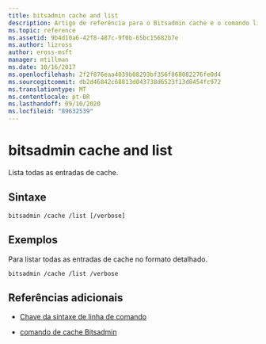 ```yaml
---
title: bitsadmin cache and list
description: Artigo de referência para o Bitsadmin cache e o comando list, que lista todas as entradas de cache.
ms.topic: reference
ms.assetid: 9b4d10a6-42f8-487c-9f0b-65bc15682b7e
ms.author: lizross
author: eross-msft
manager: mtillman
ms.date: 10/16/2017
ms.openlocfilehash: 2f2f876eaa4039b08293bf356f868082276fe0d4
ms.sourcegitcommit: db2d46842c68813d043738d6523f13d8454fc972
ms.translationtype: MT
ms.contentlocale: pt-BR
ms.lasthandoff: 09/10/2020
ms.locfileid: "89632539"
---
```

# <a name="bitsadmin-cache-and-list"></a>bitsadmin cache and list

Lista todas as entradas de cache.

## <a name="syntax"></a>Sintaxe

```
bitsadmin /cache /list [/verbose]
```

## <a name="examples"></a>Exemplos

Para listar todas as entradas de cache no formato detalhado.

```
bitsadmin /cache /list /verbose
```

## <a name="additional-references"></a>Referências adicionais

- [Chave da sintaxe de linha de comando](command-line-syntax-key.md)

- [comando de cache Bitsadmin](bitsadmin-cache.md)
